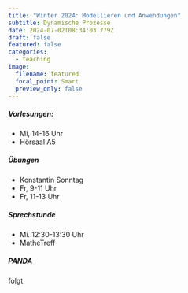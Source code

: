 ```yaml
---
title: "Winter 2024: Modellieren und Anwendungen"
subtitle: Dynamische Prozesse
date: 2024-07-02T08:34:03.779Z
draft: false
featured: false
categories:
  - teaching
image:
  filename: featured
  focal_point: Smart
  preview_only: false
---
```

##### Vorlesungen:

* Mi, 14-16 Uhr
* Hörsaal A5

##### Übungen

* Konstantin Sonntag
* Fr, 9-11 Uhr
* Fr, 11-13 Uhr

##### Sprechstunde

* Mi. 12:30-13:30 Uhr
* MatheTreff

##### PANDA

folgt